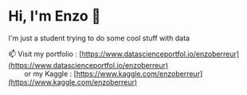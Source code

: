 <!--
**enzoberreur/enzoberreur** is a ✨ _special_ ✨ repository because its `README.md` (this file) appears on your GitHub profile.

Here are some ideas to get you started:

- 🔭 I’m currently working on ...
- 🌱 I’m currently learning ...
- 👯 I’m looking to collaborate on ...
- 🤔 I’m looking for help with ...
- 💬 Ask me about ...
- 📫 How to reach me: ...
- 😄 Pronouns: ...
- ⚡ Fun fact: ...
-->
<h1> Hi, I'm Enzo 👋 </h1>

<p> I'm just a student trying to do some cool stuff with data </p>

📫 Visit my portfolio : [https://www.datascienceportfol.io/enzoberreur](https://www.datascienceportfol.io/enzoberreur)  <br>
&emsp;&emsp; or my Kaggle : [https://www.kaggle.com/enzoberreur](https://www.kaggle.com/enzoberreur)



